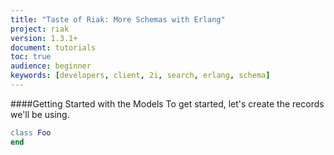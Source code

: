```yaml
---
title: "Taste of Riak: More Schemas with Erlang"
project: riak
version: 1.3.1+
document: tutorials
toc: true
audience: beginner
keywords: [developers, client, 2i, search, erlang, schema]
---
```


####Getting Started with the Models
To get started, let's create the records we'll be using.

```erlang
class Foo
end
```